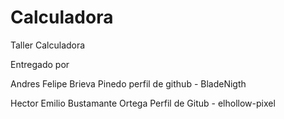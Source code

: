 # Calculadora
Taller Calculadora

Entregado por

Andres Felipe Brieva Pinedo
perfil de github - BladeNigth

Hector Emilio Bustamante Ortega 
Perfil de Gitub - elhollow-pixel
